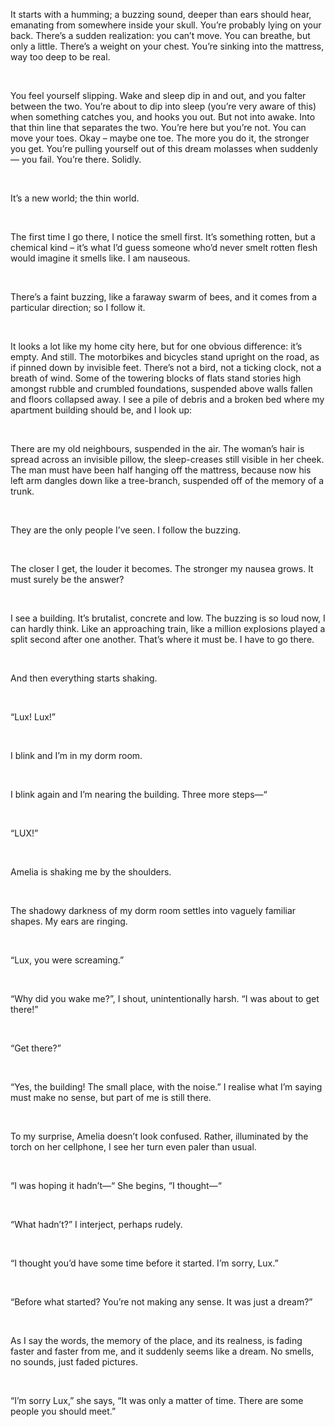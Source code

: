It starts with a humming; a buzzing sound, deeper than ears should hear, emanating from somewhere inside your skull. You’re probably lying on your back. There’s a sudden realization: you can’t move. You can breathe, but only a little. There’s a weight on your chest. You’re sinking into the mattress, way too deep to be real. 

&#x200B;

You feel yourself slipping. Wake and sleep dip in and out, and you falter between the two. You’re about to dip into sleep (you’re very aware of this) when something catches you, and hooks you out. But not into awake. Into that thin line that separates the two. You’re here but you’re not. You can move your toes. Okay – maybe one toe. The more you do it, the stronger you get. You’re pulling yourself out of this dream molasses when suddenly— you fail. You’re there. Solidly. 

&#x200B;

It’s a new world; the thin world.

&#x200B;

The first time I go there, I notice the smell first. It’s something rotten, but a chemical kind – it’s what I’d guess someone who’d never smelt rotten flesh would imagine it smells like. I am nauseous. 

&#x200B;

There’s a faint buzzing, like a faraway swarm of bees, and it comes from a particular direction; so I follow it.

&#x200B;

It looks a lot like my home city here, but for one obvious difference: it’s empty. And still. The motorbikes and bicycles stand upright on the road, as if pinned down by invisible feet. There’s not a bird, not a ticking clock, not a breath of wind.  Some of the towering blocks of flats stand stories high amongst rubble and crumbled foundations, suspended above walls fallen and floors collapsed away. I see a pile of debris and a broken bed where my apartment building should be, and I look up:

&#x200B;

There are my old neighbours, suspended in the air. The woman’s hair is spread across an invisible pillow, the sleep-creases still visible in her cheek. The man must have been half hanging off the mattress, because now his left arm dangles down like a tree-branch, suspended off of the memory of a trunk. 

&#x200B;

They are the only people I’ve seen. I follow the buzzing.

&#x200B;

The closer I get, the louder it becomes. The stronger my nausea grows.  It must surely be the answer? 

&#x200B;

I see a building. It’s brutalist, concrete and low. The buzzing is so loud now, I can hardly think. Like an approaching train, like a million explosions played a split second after one another. That’s where it must be. I have to go there.

&#x200B;

And then everything starts shaking.

&#x200B;

“Lux! Lux!”

&#x200B;

I blink and I’m in my dorm room.

&#x200B;

I blink again and I’m nearing the building. Three more steps—“

&#x200B;

“LUX!”

&#x200B;

Amelia is shaking me by the shoulders. 

&#x200B;

The shadowy darkness of my dorm room settles into vaguely familiar shapes. My ears are ringing.

&#x200B;

“Lux, you were screaming.”

&#x200B;

“Why did you wake me?”, I shout, unintentionally harsh. “I was about to get there!” 

&#x200B;

“Get there?”

&#x200B;

“Yes, the building! The small place, with the noise.” I realise what I’m saying must make no sense, but part of me is still there.  

&#x200B;

To my surprise, Amelia doesn’t look confused. Rather, illuminated by the torch on her cellphone, I see her turn even paler than usual. 

&#x200B;

“I was hoping it hadn’t—“ She begins, “I thought—“

&#x200B;

“What hadn’t?” I interject, perhaps rudely.

&#x200B;

“I thought you’d have some time before it started. I’m sorry, Lux.”

&#x200B;

“Before what started? You’re not making any sense. It was just a dream?”

&#x200B;

As I say the words, the memory of the place, and its realness, is fading faster and faster from me, and it suddenly seems like a dream. No smells, no sounds, just faded pictures.

&#x200B;

“I’m sorry Lux,” she says, “It was only a matter of time. There are some people you should meet.”